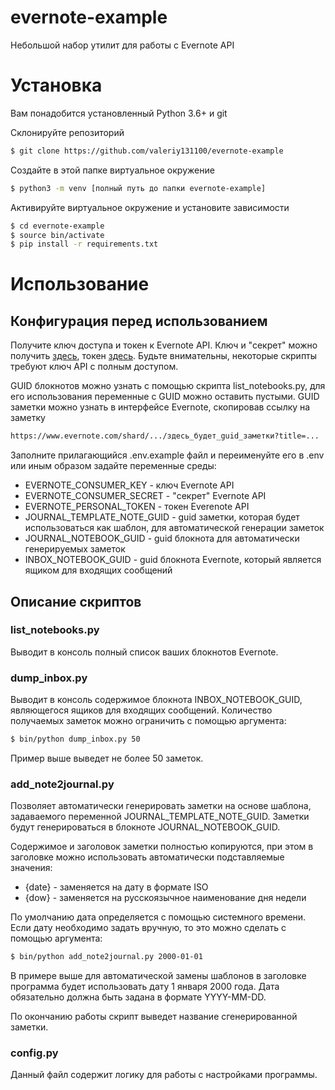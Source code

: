 # evernote-example
Небольшой набор утилит для работы с Evernote API

# Установка
Вам понадобится установленный Python 3.6+ и git

Склонируйте репозиторий
```bash
$ git clone https://github.com/valeriy131100/evernote-example
```

Создайте в этой папке виртуальное окружение
```bash
$ python3 -m venv [полный путь до папки evernote-example]
```

Активируйте виртуальное окружение и установите зависимости
```bash
$ cd evernote-example
$ source bin/activate
$ pip install -r requirements.txt
```
# Использование
## Конфигурация перед использованием
Получите ключ доступа и токен к Evernote API. Ключ и "секрет" можно получить [здесь](https://dev.evernote.com/doc/), токен [здесь](https://dev.evernote.com/get-token/). Будьте внимательны, некоторые скрипты требуют ключ API с полным доступом.

GUID блокнотов можно узнать с помощью скрипта list_notebooks.py, для его использования переменные с GUID можно оставить пустыми. GUID заметки можно узнать в интерфейсе Evernote, скопировав ссылку на заметку
```html
https://www.evernote.com/shard/.../здесь_будет_guid_заметки?title=...
```

Заполните прилагающийся .env.example файл и переименуйте его в .env или иным образом задайте переменные среды:
* EVERNOTE_CONSUMER_KEY - ключ Evernote API
* EVERNOTE_CONSUMER_SECRET - "секрет" Evernote API
* EVERNOTE_PERSONAL_TOKEN - токен Everenote API
* JOURNAL_TEMPLATE_NOTE_GUID - guid заметки, которая будет использоваться как шаблон, для автоматической генерации заметок
* JOURNAL_NOTEBOOK_GUID - guid блокнота для автоматически генерируемых заметок
* INBOX_NOTEBOOK_GUID - guid блокнота Evernote, который является ящиком для входящих сообщений

## Описание скриптов
### list_notebooks.py
Выводит в консоль полный список ваших блокнотов Evernote.
### dump_inbox.py
Выводит в консоль содержимое блокнота INBOX_NOTEBOOK_GUID, являющегося ящиков для входящих сообщений. Количество получаемых заметок можно ограничить с помощью аргумента:
```bash
$ bin/python dump_inbox.py 50
```
Пример выше выведет не более 50 заметок.
### add_note2journal.py
Позволяет автоматически генерировать заметки на основе шаблона, задаваемого переменной JOURNAL_TEMPLATE_NOTE_GUID. Заметки будут генерироваться в блокноте JOURNAL_NOTEBOOK_GUID.

Содержимое и заголовок заметки полностью копируются, при этом в заголовке можно использовать автоматически подставляемые значения:
* {date} - заменяется на дату в формате ISO
* {dow} - заменяется на русскоязычное наименование дня недели

По умолчанию дата определяется с помощью системного времени. Если дату необходимо задать вручную, то это можно сделать с помощью аргумента:
```bash
$ bin/python add_note2journal.py 2000-01-01
```
В примере выше для автоматической замены шаблонов в заголовке программа будет использовать дату 1 января 2000 года. Дата обязательно должна быть задана в формате YYYY-MM-DD.

По окончанию работы скрипт выведет название сгенерированной заметки.
### config.py
Данный файл содержит логику для работы с настройками программы.

